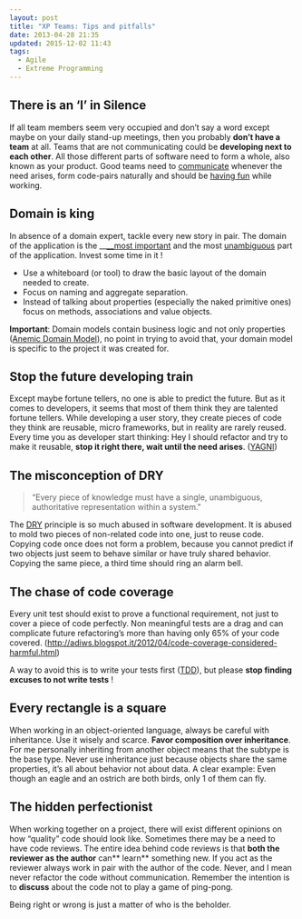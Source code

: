 ```yaml
---
layout: post
title: "XP Teams: Tips and pitfalls"
date: 2013-04-28 21:35
updated: 2015-12-02 11:43
tags:
  - Agile
  - Extreme Programming
---
```


## There is an ‘I’ in Silence

If all team members seem very occupied and don’t say a word except maybe on your daily stand-up meetings, then you probably **don’t have a team** at all. Teams that are not communicating could be **developing next to each other**. All those different parts of software need to form a whole, also known as your product. Good teams need to <span style="text-decoration:underline;">communicate</span> whenever the need arises, form code-pairs naturally and should be <span style="text-decoration:underline;">having fun</span> while working.

## Domain is king

In absence of a domain expert, tackle every new story in pair. The domain of the application is the __<span style="text-decoration:underline;">__most important</span> and the most <span style="text-decoration:underline;">unambiguous</span> part of the application. Invest some time in it !

- Use a whiteboard (or tool) to draw the basic layout of the domain needed to create.
- Focus on naming and aggregate separation.
- Instead of talking about properties (especially the naked primitive ones) focus on methods, associations and value objects.

**Important**: Domain models contain business logic and not only properties (<a href="http://martinfowler.com/bliki/AnemicDomainModel.html" target="_blank">Anemic Domain Model</a>), no point in trying to avoid that, your domain model is specific to the project it was created for.

## Stop the future developing train

Except maybe fortune tellers, no one is able to predict the future. But as it comes to developers, it seems that most of them think they are talented fortune tellers. While developing a user story, they create pieces of code they think are reusable, micro frameworks, but in reality are rarely reused. Every time you as developer start thinking: Hey I should refactor and try to make it reusable, **stop it right there, wait until the need arises**. (<a href="http://en.wikipedia.org/wiki/You_aren%27t_gonna_need_it" target="_blank">YAGNI</a>)

## The misconception of DRY

> “Every piece of knowledge must have a single, unambiguous, authoritative representation within a system."

The <a href="http://en.wikipedia.org/wiki/Don%27t_repeat_yourself" target="_blank">DRY</a> principle is so much abused in software development. It is abused to mold two pieces of non-related code into one, just to reuse code. Copying code once does not form a problem, because you cannot predict if two objects just seem to behave similar or have truly shared behavior. Copying the same piece, a third time should ring an alarm bell.

## The chase of code coverage

Every unit test should exist to prove a functional requirement, not just to cover a piece of code perfectly. Non meaningful tests are a drag and can complicate future refactoring’s more than having only 65% of your code covered. (<a title="Code coverage considered harmful" href="http://adiws.blogspot.it/2012/04/code-coverage-considered-harmful.html" target="_blank">http://adiws.blogspot.it/2012/04/code-coverage-considered-harmful.html</a>)

A way to avoid this is to write your tests first (<a href="http://en.wikipedia.org/wiki/Test-driven_development" target="_blank">TDD</a>), but please **stop finding excuses to not write tests** !

## Every rectangle is a square

When working in an object-oriented language, always be careful with inheritance. Use it wisely and scarce. **Favor composition over inheritance**. For me personally inheriting from another object means that the subtype is the base type. Never use inheritance just because objects share the same properties, it’s all about behavior not about data.
A clear example: Even though an eagle and an ostrich are both birds, only 1 of them can fly.

## The hidden perfectionist

When working together on a project, there will exist different opinions on how “quality” code should look like. Sometimes there may be a need to have code reviews. The entire idea behind code reviews is that **both the reviewer as the author** can** learn** something new. If you act as the reviewer always work in pair with the author of the code. Never, and I mean never refactor the code without communication. Remember the intention is to **discuss** about the code not to play a game of ping-pong.

Being right or wrong is just a matter of who is the beholder.
